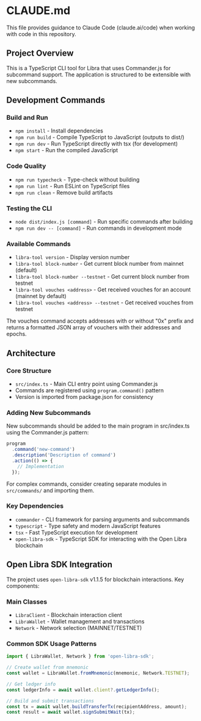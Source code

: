 # CLAUDE.md

This file provides guidance to Claude Code (claude.ai/code) when working with code in this repository.

## Project Overview

This is a TypeScript CLI tool for Libra that uses Commander.js for subcommand support. The application is structured to be extensible with new subcommands.

## Development Commands

### Build and Run
- `npm install` - Install dependencies
- `npm run build` - Compile TypeScript to JavaScript (outputs to dist/)
- `npm run dev` - Run TypeScript directly with tsx (for development)
- `npm start` - Run the compiled JavaScript

### Code Quality
- `npm run typecheck` - Type-check without building
- `npm run lint` - Run ESLint on TypeScript files
- `npm run clean` - Remove build artifacts

### Testing the CLI
- `node dist/index.js [command]` - Run specific commands after building
- `npm run dev -- [command]` - Run commands in development mode

### Available Commands
- `libra-tool version` - Display version number
- `libra-tool block-number` - Get current block number from mainnet (default)
- `libra-tool block-number --testnet` - Get current block number from testnet
- `libra-tool vouches <address>` - Get received vouches for an account (mainnet by default)
- `libra-tool vouches <address> --testnet` - Get received vouches from testnet

The vouches command accepts addresses with or without "0x" prefix and returns a formatted JSON array of vouchers with their addresses and epochs.

## Architecture

### Core Structure
- `src/index.ts` - Main CLI entry point using Commander.js
- Commands are registered using `program.command()` pattern
- Version is imported from package.json for consistency

### Adding New Subcommands
New subcommands should be added to the main program in src/index.ts using the Commander.js pattern:
```typescript
program
  .command('new-command')
  .description('Description of command')
  .action(() => {
    // Implementation
  });
```

For complex commands, consider creating separate modules in `src/commands/` and importing them.

### Key Dependencies
- `commander` - CLI framework for parsing arguments and subcommands
- `typescript` - Type safety and modern JavaScript features
- `tsx` - Fast TypeScript execution for development
- `open-libra-sdk` - TypeScript SDK for interacting with the Open Libra blockchain

## Open Libra SDK Integration

The project uses `open-libra-sdk` v1.1.5 for blockchain interactions. Key components:

### Main Classes
- `LibraClient` - Blockchain interaction client
- `LibraWallet` - Wallet management and transactions
- `Network` - Network selection (MAINNET/TESTNET)

### Common SDK Usage Patterns
```typescript
import { LibraWallet, Network } from 'open-libra-sdk';

// Create wallet from mnemonic
const wallet = LibraWallet.fromMnemonic(mnemonic, Network.TESTNET);

// Get ledger info
const ledgerInfo = await wallet.client?.getLedgerInfo();

// Build and submit transactions
const tx = await wallet.buildTransferTx(recipientAddress, amount);
const result = await wallet.signSubmitWait(tx);
```